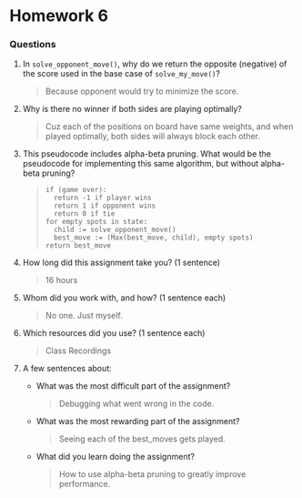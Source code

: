 # Homework 6
### Questions

1. In `solve_opponent_move()`, why do we return the opposite (negative) of the score used in the base case of `solve_my_move()`?
    > Because opponent would try to minimize the score.

2. Why is there no winner if both sides are playing optimally?
    > Cuz each of the positions on board have same weights, and when played optimally, both sides will always block each other.

3. This pseudocode includes alpha-beta pruning. What would be the pseudocode for implementing this same algorithm, but without alpha-beta pruning?
    > ```
    > if (game over):
    >   return -1 if player wins
    >   return 1 if opponent wins
    >   return 0 if tie
    > for empty spots in state:
    >   child := solve_opponent_move()
    >   best_move := (Max(best_move, child), empty spots)
    > return best_move
    > ```

4. How long did this assignment take you? (1 sentence)
    > 16 hours

5. Whom did you work with, and how? (1 sentence each)
    > No one. Just myself.

6. Which resources did you use? (1 sentence each)
    > Class Recordings

7. A few sentences about:
    - What was the most difficult part of the assignment?
        > Debugging what went wrong in the code.
    - What was the most rewarding part of the assignment?
        > Seeing each of the best_moves gets played.
    - What did you learn doing the assignment?
        > How to use alpha-beta pruning to greatly improve performance.